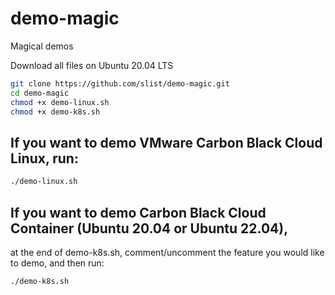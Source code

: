 # demo-magic
Magical demos

Download all files on Ubuntu 20.04 LTS

``` sh
git clone https://github.com/slist/demo-magic.git
cd demo-magic
chmod +x demo-linux.sh
chmod +x demo-k8s.sh
```

## If you want to demo VMware Carbon Black Cloud Linux, run:
``` sh
./demo-linux.sh
```

## If you want to demo Carbon Black Cloud Container (Ubuntu 20.04 or Ubuntu 22.04),  
at the end of demo-k8s.sh, comment/uncomment the feature you would like to demo, and then run:
``` sh
./demo-k8s.sh
```
